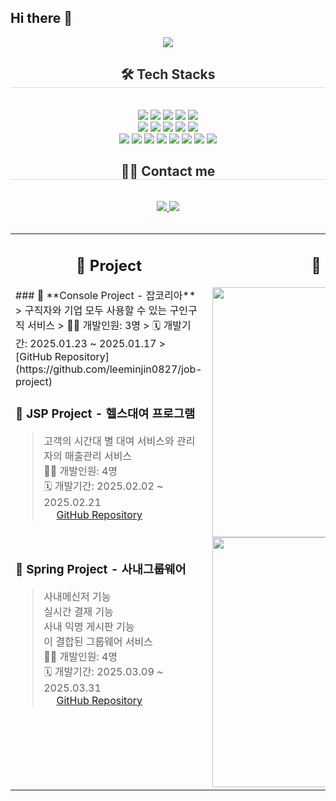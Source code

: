 ## Hi there 👋

<!--
**Kimdohaaa/Kimdohaaa** is a ✨ _special_ ✨ repository because its `README.md` (this file) appears on your GitHub profile.

Here are some ideas to get you started:

- 🔭 I’m currently working on ...
- 🌱 I’m currently learning ...
- 👯 I’m looking to collaborate on ...
- 🤔 I’m looking for help with ...
- 💬 Ask me about ...
- 📫 How to reach me: ...
- 😄 Pronouns: ...
- ⚡ Fun fact: ...
-->
<div align= "center">
     <img src="https://capsule-render.vercel.app/api?type=waving&color=203b9b&height=240&text=Welcome%20to%20Doha's%20GitHub!%20%F0%9F%91%8B&animation=blink&fontColor=ffffff&fontSize=50" />
    </div>
    <div align= "center">
    <h2 style="border-bottom: 1px solid #d8dee4; color: #282d33;"> 🛠️ Tech Stacks </h2> <br> 
    <div style="margin: 0 auto; text-align: center;" align= "center"> <img src="https://img.shields.io/badge/Apache Tomcat-F8DC75?style=flat-square&logo=Apache Tomcat&logoColor=white">
          <img src="https://img.shields.io/badge/CSS3-1572B6?style=flat-square&logo=CSS3&logoColor=white">
          <img src="https://img.shields.io/badge/Bootstrap-7952B3?style=flat-square&logo=Bootstrap&logoColor=white">
          <img src="https://img.shields.io/badge/Flutter-02569B?style=flat-square&logo=Flutter&logoColor=white">
          <img src="https://img.shields.io/badge/Git-F05032?style=flat-square&logo=Git&logoColor=white">
          <br/><img src="https://img.shields.io/badge/Github-181717?style=flat-square&logo=Github&logoColor=white">
          <img src="https://img.shields.io/badge/HTML5-E34F26?style=flat-square&logo=HTML5&logoColor=white">
          <img src="https://img.shields.io/badge/Java-007396?style=flat-square&logo=Java&logoColor=white">
          <img src="https://img.shields.io/badge/Javascript-F7DF1E?style=flat-square&logo=Javascript&logoColor=white">
          <img src="https://img.shields.io/badge/MySQL-4479A1?style=flat-square&logo=MySQL&logoColor=white">
          <br/><img src="https://img.shields.io/badge/Notion-000000?style=flat-square&logo=Notion&logoColor=white">
          <img src="https://img.shields.io/badge/React-61DAFB?style=flat-square&logo=React&logoColor=white">
          <img src="https://img.shields.io/badge/Spring Boot-6DB33F?style=flat-square&logo=Spring Boot&logoColor=white">
          <img src="https://img.shields.io/badge/Spring-6DB33F?style=flat-square&logo=Spring&logoColor=white">
          <img src="https://img.shields.io/badge/MyBatis-1D3C2A?style=flat-square&logo=MyBatis&logoColor=white">
          <img src="https://img.shields.io/badge/JPA-0076B6?style=flat-square&logo=Java&logoColor=white">
    <img src="https://img.shields.io/badge/Dart-0175C2?style=flat-square&logo=Dart&logoColor=white">
<img src="https://img.shields.io/badge/Redux-764ABC?style=flat-square&logo=Redux&logoColor=white">
    </div>
    </div>
    <div align= "center">
    <h2 style="border-bottom: 1px solid #d8dee4; color: #282d33;"> 🧑‍💻 Contact me </h2> <br> 
    <div align= "center"> <a href=mailto:jjeenee0408@gmail.com> <img src="https://img.shields.io/badge/Gmail-EA4335?style=flat-square&logo=Gmail&logoColor=white&link=mailto:jjeenee0408@gmail.com"> </a>
         <a href=https://flowery-sycamore-007.notion.site/1c87ef88e7fe80caa550f4a17749700d> <img src="https://img.shields.io/badge/Notion-000000?style=flat-square&logo=Notion&logoColor=white&link=https://flowery-sycamore-007.notion.site/1c87ef88e7fe80caa550f4a17749700d"> </a>
          </div>  <br> 
    <div align= "center">  </div> 
    </div>
<div align="center">
     <table>
  <tr>
    <td valign="top" width="60%">

<h2 align="center">🏅 Project</h2>
### 💼 **Console Project - 잡코리아**
> 구직자와 기업 모두 사용할 수 있는 구인구직 서비스  
> 👨‍💻 개발인원: 3명  
> 🗓 개발기간: 2025.01.23 ~ 2025.01.17  
> <img src="https://github.githubassets.com/images/modules/logos_page/GitHub-Mark.png" width="16" /> [GitHub Repository](https://github.com/leeminjin0827/job-project)

<br/>

### 🧾 **JSP Project - 헬스대여 프로그램**
> 고객의 시간대 별 대여 서비스와 관리자의 매출관리 서비스  
> 👨‍💻 개발인원: 4명  
> 🗓 개발기간: 2025.02.02 ~ 2025.02.21  
> <img src="https://github.githubassets.com/images/modules/logos_page/GitHub-Mark.png" width="16" /> [GitHub Repository](https://github.com/Kimdohaaa/rentalService)

<br/>

### 🏢 **Spring Project - 사내그룹웨어**
> 사내메신저 기능  
> 실시간 결재 기능  
> 사내 익명 게시판 기능  
> 이 결합된 그룹웨어 서비스  
> 👨‍💻 개발인원: 4명  
> 🗓 개발기간: 2025.03.09 ~ 2025.03.31  
> <img src="https://github.githubassets.com/images/modules/logos_page/GitHub-Mark.png" width="16" /> [GitHub Repository](https://github.com/riwon-sys/workplatform)
</td>
    <td valign="top" width="40%" align="center">

## 🏅 Stats

<img src="https://github-readme-stats.vercel.app/api/top-langs/?username=Kimdohaaa&layout=compact&bg_color=180,ffffff,00000000&title_color=000000&text_color=000000" width="400" />
<br/>
<img src="https://github-readme-stats.vercel.app/api?username=Kimdohaaa&bg_color=180,ffffff,00000000&title_color=000000&text_color=000000" width="400" />
</td>
  </tr>
</table>


</div>
